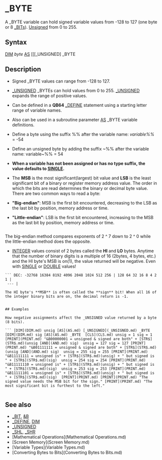 # _BYTE

A _BYTE variable can hold signed variable values from -128 to 127 (one byte or 8 [_BITs](_BITs.md)). [Unsigned](Unsigned.md) from 0 to 255.

  

## Syntax

[DIM](DIM.md) *byte* [AS](AS.md) [[[_UNSIGNED] _BYTE
  

## Description

* Signed _BYTE values can range from -128 to 127.
* [_UNSIGNED](_UNSIGNED.md) _BYTEs can hold values from 0 to 255. [_UNSIGNED](_UNSIGNED.md) expands the range of positive values.
* Can be defined in a **QB64** [_DEFINE](_DEFINE.md) statement using a starting letter range of variable names.
* Also can be used in a subroutine parameter [AS](AS.md) _BYTE variable definitions.
* Define a byte using the suffix %% after the variable name: *variable%%* = -54
* Define an unsigned byte by adding the suffix ~%% after the variable name: variable~%% = 54
* **When a variable has not been assigned or has no type suffix, the value defaults to [SINGLE](SINGLE.md).**

  

* The **MSB** is the most significant(largest) bit value and **LSB** is the least significant bit of a binary or register memory address value. The order in which the bits are read determines the binary or decimal byte value. There are two common ways to read a byte:

* **"Big-endian"**: MSB is the first bit encountered, decreasing to the LSB as the last bit by position, memory address or time.
* **"Little-endian"**: LSB is the first bit encountered, increasing to the MSB as the last bit by position, memory address or time.

```          **Offset or Position:    0    1   2   3   4   5   6   7      Example: 11110000**                               ----------------------------------             --------     **Big-Endian Bit On Value:**   128  64  32  16   8   4   2   1                 240  **Little-Endian Bit On Value:**    1    2   4   8  16  32  64  128                 15  
```

The big-endian method compares exponents of 2 ^ 7 down to 2 ^ 0 while the little-endian method does the opposite.
  

* [INTEGER](INTEGER.md) values consist of 2 bytes called the **HI** and **LO** bytes. Anytime that the number of binary digits is a multiple of 16 (2bytes, 4 bytes, etc.) and the HI byte's MSB is on(1), the value returned will be negative. Even with [SINGLE](SINGLE.md) or [DOUBLE](DOUBLE.md) values!

```                                  **16 BIT INTEGER OR REGISTER**               **AH (High Byte Bits)                         AL (Low Byte Bits)**    BIT:    15    14   13   12   11   10   9   8  |   7   6    5   4    3    2   1    0           ---------------------------------------|--------------------------------------    HEX:   8000  4000 2000 1000  800 400  200 100 |  80   40  20   10   8    4   2    1  
``` DEC: -32768 16384 8192 4096 2048 1024 512 256 | 128 64 32 16 8 4 2 1 |
 --- |

The HI byte's **MSB** is often called the **sign** bit! When all 16 of the integer binary bits are on, the decimal return is -1.
  

## Examples

How negative assignments affect the _UNSIGNED value returned by a byte (8 bits).

``` [DIM](DIM.md) unsig [AS](AS.md) [_UNSIGNED](_UNSIGNED.md) _BYTE [DIM](DIM.md) sig [AS](AS.md) _BYTE  [CLS](CLS.md) unsig = 1 sig = 1 [PRINT](PRINT.md) "&B00000001 = unsigned & signed are both" + [STR$](STR$.md)(unsig [AND](AND.md) sig)  unsig = 127 sig = 127 [PRINT](PRINT.md) "&B01111111 = unsigned & signed are both" + [STR$](STR$.md)(unsig [AND](AND.md) sig)  unsig = 255 sig = 255 [PRINT](PRINT.md) "&B11111111 = unsigned is" + [STR$](STR$.md)(unsig) + " but signed is " + [STR$](STR$.md)(sig)  unsig = 254 sig = 254 [PRINT](PRINT.md) "&B11111110 = unsigned is" + [STR$](STR$.md)(unsig) + " but signed is " + [STR$](STR$.md)(sig)  unsig = 253 sig = 253 [PRINT](PRINT.md) "&B11111101 = unsigned is" + [STR$](STR$.md)(unsig) + " but signed is " + [STR$](STR$.md)(sig)  [PRINT](PRINT.md) [PRINT](PRINT.md) "The signed value needs the MSB bit for the sign." [PRINT](PRINT.md) "The most significant bit is furthest to the left."  
```

``` &B00000001 = unsigned & signed are both 1 &B01111111 = unsigned & signed are both 127 &B11111111 = unsigned is 255 but signed is -1 &B11111110 = unsigned is 254 but signed is -2 &B11111101 = unsigned is 253 but signed is -3  The signed value needs the MSB bit for the sign. The most significant bit is furthest to the left.  
```

  

## See also

* [_BIT](_BIT.md), [&B](&B.md)
* [_DEFINE](_DEFINE.md), [DIM](DIM.md)
* [_UNSIGNED](_UNSIGNED.md)
* [_SHL](_SHL.md), [_SHR](_SHR.md)
* [Mathematical Operations](Mathematical Operations.md)
* [Screen Memory](Screen Memory.md)
* [Variable Types](Variable Types.md)
* [Converting Bytes to Bits](Converting Bytes to Bits.md)

  

